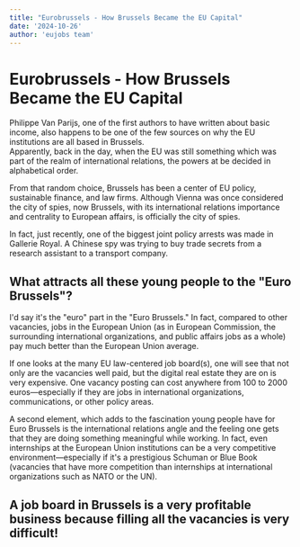 ```yaml
---
title: "Eurobrussels - How Brussels Became the EU Capital"
date: '2024-10-26'
author: 'eujobs team'
---
```

# Eurobrussels - How Brussels Became the EU Capital

Philippe Van Parijs, one of the first authors to have written about basic income, also happens to be one of the few sources on why the EU institutions are all based in Brussels.  
Apparently, back in the day, when the EU was still something which was part of the realm of international relations, the powers at be decided in alphabetical order.

From that random choice, Brussels has been a center of EU policy, sustainable finance, and law firms. Although Vienna was once considered the city of spies, now Brussels, with its international relations importance and centrality to European affairs, is officially the city of spies.

In fact, just recently, one of the biggest joint policy arrests was made in Gallerie Royal. A Chinese spy was trying to buy trade secrets from a research assistant to a transport company.

## What attracts all these young people to the "Euro Brussels"?

I'd say it's the "euro" part in the "Euro Brussels." In fact, compared to other vacancies, jobs in the European Union (as in European Commission, the surrounding international organizations, and public affairs jobs as a whole) pay much better than the European Union average.

If one looks at the many EU law-centered job board(s), one will see that not only are the vacancies well paid, but the digital real estate they are on is very expensive. One vacancy posting can cost anywhere from 100 to 2000 euros—especially if they are jobs in international organizations, communications, or other policy areas.

A second element, which adds to the fascination young people have for Euro Brussels is the international relations angle and the feeling one gets that they are doing something meaningful while working. In fact, even internships at the European Union institutions can be a very competitive environment—especially if it's a prestigious Schuman or Blue Book (vacancies that have more competition than internships at international organizations such as NATO or the UN).

## A job board in Brussels is a very profitable business because filling all the vacancies is very difficult!

